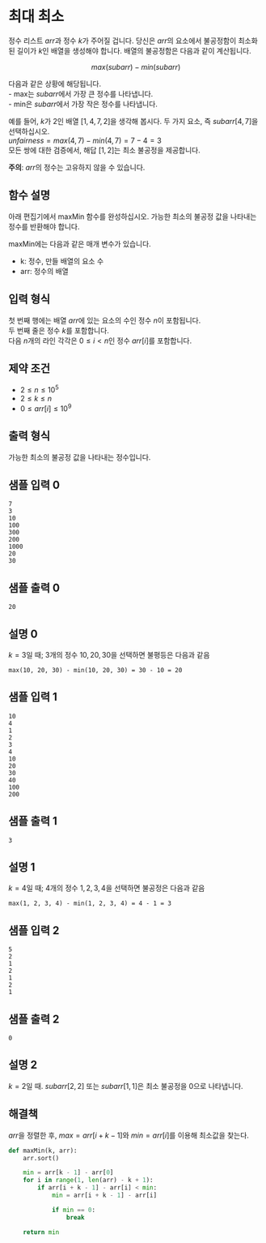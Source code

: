 # 최대 최소

정수 리스트 $arr$과 정수 $k$가 주어질 겁니다. 당신은 $arr$의 요소에서 불공정함이 최소화된 길이가 $k$인 배열을 생성해야 합니다. 배열의 불공정함은 다음과 같이 계산됩니다.

$$max(subarr) - min(subarr)$$

다음과 같은 상황에 해당됩니다.\
\- max는 $subarr$에서 가장 큰 정수를 나타냅니다.\
\- min은 $subarr$에서 가장 작은 정수를 나타냅니다.

예를 들어, $k$가 $2$인 배열 $[1, 4, 7, 2]$을 생각해 봅시다. 두 가지 요소, 즉 $subarr[4, 7]$을 선택하십시오.\
$unfairness = max(4, 7) - min(4, 7) = 7 - 4 = 3$\
모든 쌍에 대한 검증에서, 해답 $[1, 2]$는 최소 불공정을 제공합니다.

**주의**: $arr$의 정수는 고유하지 않을 수 있습니다.

## 함수 설명

아래 편집기에서 maxMin 함수를 완성하십시오. 가능한 최소의 불공정 값을 나타내는 정수를 반환해야 합니다.

maxMin에는 다음과 같은 매개 변수가 있습니다.

* k: 정수, 만들 배열의 요소 수
* arr: 정수의 배열

## 입력 형식

첫 번째 행에는 배열 $arr$에 있는 요소의 수인 정수 $n$이 포함됩니다.\
두 번째 줄은 정수 $k$를 포함합니다.\
다음 $n$개의 라인 각각은 $0 ≤ i < n$인 정수 $arr[i]$를 포함합니다.

## 제약 조건

* $2 ≤ n ≤ 10^5$
* $2 ≤ k ≤ n$
* $0 ≤ arr[i] ≤ 10^9$

## 출력 형식

가능한 최소의 불공정 값을 나타내는 정수입니다.

## 샘플 입력 0

```text
7
3
10
100
300
200
1000
20
30
```

## 샘플 출력 0

```text
20
```

## 설명 0

$k = 3$일 때; $3$개의 정수 $10, 20, 30$을 선택하면 불평등은 다음과 같음

```text
max(10, 20, 30) - min(10, 20, 30) = 30 - 10 = 20
```

## 샘플 입력 1

```text
10
4
1
2
3
4
10
20
30
40
100
200
```

## 샘플 출력 1

```text
3
```

## 설명 1

$k = 4$일 때; $4$개의 정수 $1, 2, 3, 4$을 선택하면 불공정은 다음과 같음

```text
max(1, 2, 3, 4) - min(1, 2, 3, 4) = 4 - 1 = 3
```

## 샘플 입력 2

```text
5
2
1
2
1
2
1
```

## 샘플 출력 2

```text
0
```

## 설명 2

$k = 2$일 때. $subarr[2, 2]$ 또는 $subarr[1, 1]$은 최소 불공정을 $0$으로 나타냅니다.

## 해결책

$arr$을 정렬한 후, $max = arr[i + k - 1]$와 $min = arr[i]$를 이용해 최소값을 찾는다.

```python
def maxMin(k, arr):
    arr.sort()

    min = arr[k - 1] - arr[0]
    for i in range(1, len(arr) - k + 1):
        if arr[i + k - 1] - arr[i] < min:
            min = arr[i + k - 1] - arr[i]

            if min == 0:
                break

    return min
```